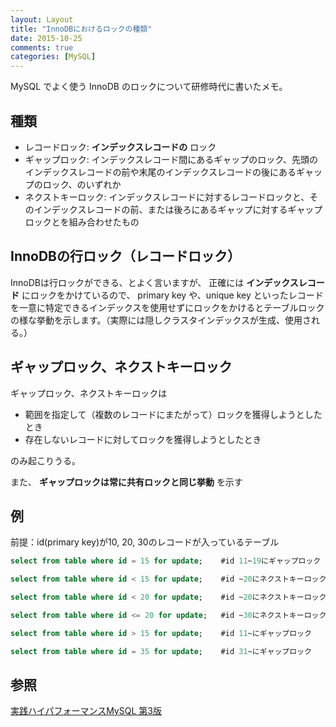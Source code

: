 ```yaml
---
layout: Layout
title: "InnoDBにおけるロックの種類"
date: 2015-10-25
comments: true
categories: [MySQL]
---
```

MySQL でよく使う InnoDB のロックについて研修時代に書いたメモ。


## 種類
* レコードロック: **インデックスレコードの** ロック
* ギャップロック: インデックスレコード間にあるギャップのロック、先頭のインデックスレコードの前や末尾のインデックスレコードの後にあるギャップのロック、のいずれか
* ネクストキーロック: インデックスレコードに対するレコードロックと、そのインデックスレコードの前、または後ろにあるギャップに対するギャップロックとを組み合わせたもの

## InnoDBの行ロック（レコードロック）
InnoDBは行ロックができる、とよく言いますが、
正確には **インデックスレコード** にロックをかけているので、
primary key や、unique key といったレコードを一意に特定できるインデックスを使用せずにロックをかけるとテーブルロックの様な挙動を示します。（実際には隠しクラスタインデックスが生成、使用される。）

## ギャップロック、ネクストキーロック
ギャップロック、ネクストキーロックは

* 範囲を指定して（複数のレコードにまたがって）ロックを獲得しようとしたとき
* 存在しないレコードに対してロックを獲得しようとしたとき

のみ起こりうる。

また、 **ギャップロックは常に共有ロックと同じ挙動** を示す


## 例
前提：id(primary key)が10, 20, 30のレコードが入っているテーブル

```sql
select from table where id = 15 for update;    #id 11~19にギャップロック
```
```sql
select from table where id < 15 for update;    #id ~20にネクストキーロック
```
```sql
select from table where id < 20 for update;    #id ~20にネクストキーロック
```
```sql
select from table where id <= 20 for update;   #id ~30にネクストキーロック
```
```sql
select from table where id > 15 for update;    #id 11~にギャップロック
```
```sql
select from table where id = 35 for update;    #id 31~にギャップロック
```

## 参照
[実践ハイパフォーマンスMySQL 第3版](http://www.amazon.co.jp/gp/product/4873116384/ref=as_li_tf_tl?ie=UTF8&camp=247&creative=1211&creativeASIN=4873116384&linkCode=as2&tag=sojiro14-22)
